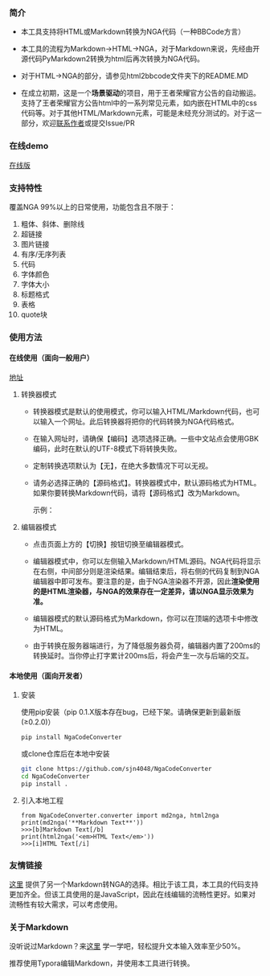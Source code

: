### 简介

- 本工具支持将HTML或Markdown转换为NGA代码（一种BBCode方言）

- 本工具的流程为Markdown->HTML->NGA，对于Markdown来说，先经由开源代码PyMarkdown2转换为html后再次转换为NGA代码。
- 对于HTML->NGA的部分，请参见html2bbcode文件夹下的README.MD
- 在成立初期，这是一个**场景驱动**的项目，用于王者荣耀官方公告的自动搬运。支持了王者荣耀官方公告html中的一系列常见元素，如内嵌在HTML中的css代码等。对于其他HTML/Markdown元素，可能是未经充分测试的。对于这一部分，欢迎[联系作者](mailto:3160105216@zju.edu.cn)或提交Issue/PR

### 在线demo

[在线版](https://ricochet.cn/tools/html2bbcode)

### 支持特性

覆盖NGA 99%以上的日常使用，功能包含且不限于：

1. 粗体、斜体、删除线
2. 超链接
3. 图片链接
4. 有序/无序列表
5. 代码
6. 字体颜色
7. 字体大小
8. 标题格式
9. 表格
10. quote块

### 使用方法

#### 在线使用（面向一般用户）

[地址](https://ricochet.cn/tools/html2bbcode)

1. 转换器模式

   - 转换器模式是默认的使用模式，你可以输入HTML/Markdown代码，也可以输入一个网址。此后转换器将把你的代码转换为NGA代码格式。

   - 在输入网址时，请确保【编码】选项选择正确。一些中文站点会使用GBK编码，此时在默认的UTF-8模式下将转换失败。

   - 定制转换选项默认为【无】，在绝大多数情况下可以无视。

   - 请务必选择正确的【源码格式】。转换器模式中，默认源码格式为HTML。如果你要转换Markdown代码，请将【源码格式】改为Markdown。

     示例：

2. 编辑器模式

   - 点击页面上方的【切换】按钮切换至编辑器模式。

   - 编辑器模式中，你可以左侧输入Markdown/HTML源码。NGA代码将显示在右侧，中间部分则是渲染结果。编辑结束后，将右侧的代码复制到NGA编辑器中即可发布。要注意的是，由于NGA渲染器不开源，因此**渲染使用的是HTML渲染器，与NGA的效果存在一定差异，请以NGA显示效果为准。**

   - 编辑器模式的默认源码格式为Markdown，你可以在顶端的选项卡中修改为HTML。

   - 由于转换在服务器端进行，为了降低服务器负荷，编辑器内置了200ms的转换延时。当你停止打字累计200ms后，将会产生一次与后端的交互。


#### 本地使用（面向开发者）

1. 安装

    使用pip安装（pip 0.1.X版本存在bug，已经下架。请确保更新到最新版(≥0.2.0)）

    ```bash
    pip install NgaCodeConverter
    ```

    或clone仓库后在本地中安装

    ```bash
    git clone https://github.com/sjn4048/NgaCodeConverter
    cd NgaCodeConverter
    pip install .
    ```

2. 引入本地工程

    ```
    from NgaCodeConverter.converter import md2nga, html2nga
    print(md2nga('**Markdown Text**'))
    >>>[b]Markdown Text[/b]
    print(html2nga('<em>HTML Text</em>'))
    >>>[i]HTML Text[/i]
    ```

### 友情链接

[这里](<https://bbs.nga.cn/read.php?tid=17938274>) 提供了另一个Markdown转NGA的选择。相比于该工具，本工具的代码支持更加齐全。但该工具使用的是JavaScript，因此在线编辑的流畅性更好。如果对流畅性有较大需求，可以考虑使用。

### 关于Markdown

没听说过Markdown？来[这里](https://github.com/adam-p/markdown-here/wiki/Markdown-Cheatsheet) 学一学吧，轻松提升文本输入效率至少50%。

推荐使用Typora编辑Markdown，并使用本工具进行转换。

